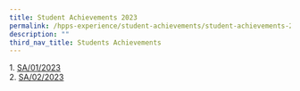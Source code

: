 ```yaml
---
title: Student Achievements 2023
permalink: /hpps-experience/student-achievements/student-achievements-2023/
description: ""
third_nav_title: Students Achievements
---
```


1. [SA/01/2023](/files/SA_01_2023.pdf)  
2. [SA/02/2023](/files/SA-02-23.pdf)

